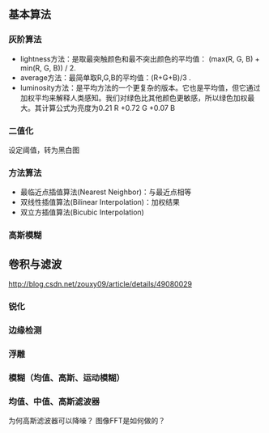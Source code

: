

## 基本算法

### 灰阶算法
* lightness方法：是取最突触颜色和最不突出颜色的平均值： (max(R, G, B) + min(R, G, B)) / 2.
* average方法：最简单取R,G,B的平均值：(R+G+B)/3 .
* luminosity方法：是平均方法的一个更复杂的版本。它也是平均值，但它通过加权平均来解释人类感知。我们对绿色比其他颜色更敏感，所以绿色加权最大。其计算公式为亮度为0.21 R +0.72 G +0.07 B

### 二值化
设定阈值，转为黑白图

### 方法算法
* 最临近点插值算法(Nearest Neighbor)：与最近点相等
* 双线性插值算法(Bilinear Interpolation)：加权结果
* 双立方插值算法(Bicubic Interpolation)




### 高斯模糊 

## 卷积与滤波


http://blog.csdn.net/zouxy09/article/details/49080029
### 锐化
### 边缘检测
### 浮雕
### 模糊（均值、高斯、运动模糊）
### 均值、中值、高斯滤波器


为何高斯滤波器可以降噪？
图像FFT是如何做的？

